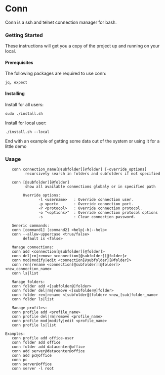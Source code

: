 # Conn

Conn is a ssh and telnet connection manager for bash.

### Getting Started

These instructions will get you a copy of the project up and running on your local.

#### Prerequisites

The following packages are required to use conn:

`
jq, expect
`

#### Installing

Install for all users:

`
sudo ./install.sh
`

Install for local user:

`
./install.sh --local
`

End with an example of getting some data out of the system or using it for a little demo

### Usage
```
   conn connection_name[@subfolder][@folder] [-override_options]
         recursively search in folders and subfolders if not specified
		 
   conn [@subfolder][@folder]
         show all available connections globaly or in specified path
```

```    
        Override options:
               -l <username>   : Override connection user.
               -p <port>       : Override connection port.
               -P <protocol>   : Override connection protocol.
               -o "<options>"  : Override connection protocol options
               -s              : Clear connection password.
```  

```  
   Generic commands:  
   conn [command1] [command2] <help|-h|--help>
   conn --allow-uppercase <true/false>
        default is <false>
```

```    
   Manage connections:  
   conn add <connection[@subfolder][@folder]>
   conn del|rm|remove <connection[@subfolder][@folder]>
   conn mod|modify|edit <connection[@subfolder][@folder]>
   conn ren|rename <connection[@subfolder][@folder]> <new_connection_name>
   conn ls|list
```   

``` 
   Manage folders:  
   conn folder add <[subfolder@]folder>
   conn folder del|rm|remove <[subfolder@]folder>
   conn folder ren|rename <[subfolder@]folder> <new_[sub]folder_name> 
   conn folder ls|list
```
 
```   
   Manage profiles:  
   conn profile add <profile_name>
   conn profile del|rm|remove <profile_name>
   conn profile mod|modify|edit <profile_name>
   conn profile ls|list
``` 
 
```  
Examples:
   conn profile add office-user
   conn folder add office
   conn folder add datacenter@office
   conn add server@datacenter@office
   conn add pc@office
   conn pc
   conn server@office
   conn server -l root
``` 